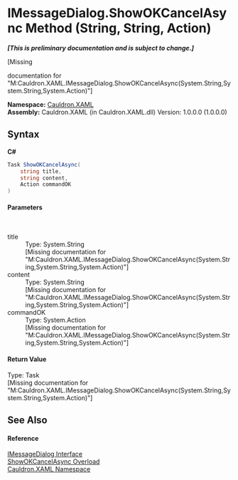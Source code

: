 # IMessageDialog.ShowOKCancelAsync Method (String, String, Action)
 _**\[This is preliminary documentation and is subject to change.\]**_

\[Missing <summary> documentation for "M:Cauldron.XAML.IMessageDialog.ShowOKCancelAsync(System.String,System.String,System.Action)"\]

**Namespace:**&nbsp;<a href="N_Cauldron_XAML">Cauldron.XAML</a><br />**Assembly:**&nbsp;Cauldron.XAML (in Cauldron.XAML.dll) Version: 1.0.0.0 (1.0.0.0)

## Syntax

**C#**<br />
``` C#
Task ShowOKCancelAsync(
	string title,
	string content,
	Action commandOK
)
```


#### Parameters
&nbsp;<dl><dt>title</dt><dd>Type: System.String<br />\[Missing <param name="title"/> documentation for "M:Cauldron.XAML.IMessageDialog.ShowOKCancelAsync(System.String,System.String,System.Action)"\]</dd><dt>content</dt><dd>Type: System.String<br />\[Missing <param name="content"/> documentation for "M:Cauldron.XAML.IMessageDialog.ShowOKCancelAsync(System.String,System.String,System.Action)"\]</dd><dt>commandOK</dt><dd>Type: System.Action<br />\[Missing <param name="commandOK"/> documentation for "M:Cauldron.XAML.IMessageDialog.ShowOKCancelAsync(System.String,System.String,System.Action)"\]</dd></dl>

#### Return Value
Type: Task<br />\[Missing <returns> documentation for "M:Cauldron.XAML.IMessageDialog.ShowOKCancelAsync(System.String,System.String,System.Action)"\]

## See Also


#### Reference
<a href="T_Cauldron_XAML_IMessageDialog">IMessageDialog Interface</a><br /><a href="Overload_Cauldron_XAML_IMessageDialog_ShowOKCancelAsync">ShowOKCancelAsync Overload</a><br /><a href="N_Cauldron_XAML">Cauldron.XAML Namespace</a><br />